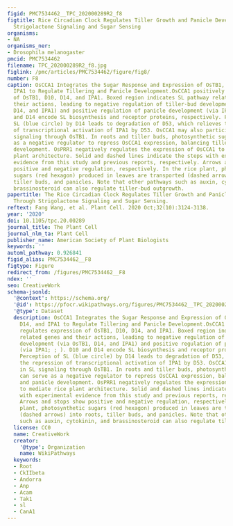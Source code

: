 ```yaml
---
figid: PMC7534462__TPC_202000289R2_f8
figtitle: Rice Circadian Clock Regulates Tiller Growth and Panicle Development Through
  Strigolactone Signaling and Sugar Sensing
organisms:
- NA
organisms_ner:
- Drosophila melanogaster
pmcid: PMC7534462
filename: TPC_202000289R2_f8.jpg
figlink: /pmc/articles/PMC7534462/figure/fig8/
number: F8
caption: OsCCA1 Integrates the Sugar Response and Expression of OsTB1, D10, D14, and
  IPA1 to Regulate Tillering and Panicle Development.OsCCA1 positively regulates expression
  of OsTB1, D10, D14, and IPA1. Boxed region indicates SL pathway related genes and
  their actions, leading to negative regulation of tiller-bud development (via OsTB1,
  D14, and IPA1) and positive regulation of panicle development (via IPA1; ; ). D10
  and D14 encode SL biosynthesis and receptor proteins, respectively. Perception of
  SL (blue circle) by D14 leads to degradation of D53, which relieves the repression
  of transcriptional activation of IPA1 by D53. OsCCA1 may also participate in SL
  signaling through OsTB1. In roots and tiller buds, photosynthetic sugars can serve
  as a negative regulator to repress OsCCA1 expression, balancing tiller-bud and panicle
  development. OsPRR1 negatively regulates the expression of OsCCA1 to mediate rice
  plant architecture. Solid and dashed lines indicate the steps with experimental
  evidence from this study and previous reports, respectively. Arrows and stops show
  positive and negative regulation, respectively. In the rice plant, photosynthetic
  sugars (red hexagon) produced in leaves are transported (dashed arrows) into roots,
  tiller buds, and panicles. Note that other pathways such as auxin, cytokinin, and
  brassinosteroid can also regulate tiller-bud outgrowth.
papertitle: The Rice Circadian Clock Regulates Tiller Growth and Panicle Development
  Through Strigolactone Signaling and Sugar Sensing.
reftext: Fang Wang, et al. Plant Cell. 2020 Oct;32(10):3124-3138.
year: '2020'
doi: 10.1105/tpc.20.00289
journal_title: The Plant Cell
journal_nlm_ta: Plant Cell
publisher_name: American Society of Plant Biologists
keywords: ''
automl_pathway: 0.926841
figid_alias: PMC7534462__F8
figtype: Figure
redirect_from: /figures/PMC7534462__F8
ndex: ''
seo: CreativeWork
schema-jsonld:
  '@context': https://schema.org/
  '@id': https://pfocr.wikipathways.org/figures/PMC7534462__TPC_202000289R2_f8.html
  '@type': Dataset
  description: OsCCA1 Integrates the Sugar Response and Expression of OsTB1, D10,
    D14, and IPA1 to Regulate Tillering and Panicle Development.OsCCA1 positively
    regulates expression of OsTB1, D10, D14, and IPA1. Boxed region indicates SL pathway
    related genes and their actions, leading to negative regulation of tiller-bud
    development (via OsTB1, D14, and IPA1) and positive regulation of panicle development
    (via IPA1; ; ). D10 and D14 encode SL biosynthesis and receptor proteins, respectively.
    Perception of SL (blue circle) by D14 leads to degradation of D53, which relieves
    the repression of transcriptional activation of IPA1 by D53. OsCCA1 may also participate
    in SL signaling through OsTB1. In roots and tiller buds, photosynthetic sugars
    can serve as a negative regulator to repress OsCCA1 expression, balancing tiller-bud
    and panicle development. OsPRR1 negatively regulates the expression of OsCCA1
    to mediate rice plant architecture. Solid and dashed lines indicate the steps
    with experimental evidence from this study and previous reports, respectively.
    Arrows and stops show positive and negative regulation, respectively. In the rice
    plant, photosynthetic sugars (red hexagon) produced in leaves are transported
    (dashed arrows) into roots, tiller buds, and panicles. Note that other pathways
    such as auxin, cytokinin, and brassinosteroid can also regulate tiller-bud outgrowth.
  license: CC0
  name: CreativeWork
  creator:
    '@type': Organization
    name: WikiPathways
  keywords:
  - Root
  - CkIIbeta
  - Andorra
  - Anp
  - Acam
  - Tak1
  - sl
  - CanA1
---
```

